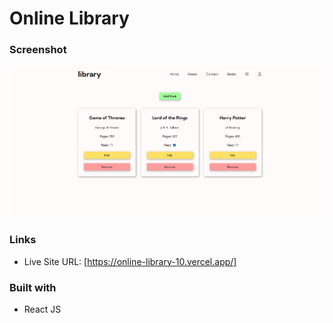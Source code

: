 # Online Library

### Screenshot

![](screenshot/Screenshot.png)

### Links

- Live Site URL: [https://online-library-10.vercel.app/]

### Built with

- React JS



